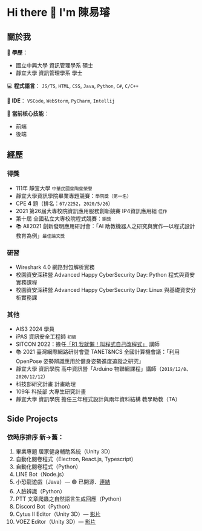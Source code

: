 # Hi there 👋 I'm 陳易璿

## 關於我
🏫 **學歷**：
- 國立中興大學 資訊管理學系 碩士
- 靜宜大學 資訊管理學系 學士

💻 **程式語言**： `JS/TS`, `HTML`, `CSS`, `Java`, `Python`, `C#`, `C/C++`

🧩 **IDE**： `VSCode`, `WebStorm`, `PyCharm`, `Intellij`

💪 **當前核心技能**：
- 前端
- 後端

## 經歷

### 得獎
- 111年 靜宜大學 `中華民國斐陶斐榮譽`
- 靜宜大學資訊學院畢業專題競賽：`學院獎（第一名）`
- CPE **4** 題（排名：`67/2252`，`2020/5/26`）
- 2021 第26屆大專校院資訊應用服務創新競賽 IP4資訊應用組 `佳作`
- 第十屆 全國私立大專校院程式競賽：`銅獎`
- 📚 AII2021 創新發明應用研討會：「AI 助教機器人之研究與實作—以程式設計教育為例」`最佳論文獎`

### 研習
- Wireshark 4.0 網路封包解析實務
- 校園資安深耕營 Advanced Happy CyberSecurity Day: Python 程式與資安實務課程
- 校園資安深耕營 Advanced Happy CyberSecurity Day: Linux 與基礎資安分析實務課

### 其他
- AIS3 2024 學員
- iPAS 資訊安全工程師 `初級`
- SITCON 2022：擔任[「R1 我就懶！叫程式自己改程式」](https://www.youtube.com/watch?v=7GThUpie4vQ) 講師
- 📚 2021 臺灣網際網路研討會暨 TANET&NCS 全國計算機會議：「利用 OpenPose 姿勢辨識應用於健身姿勢進度追蹤之研究」
- 靜宜大學 資訊學院 高中資訊營「Arduino 物聯網課程」講師（`2019/12/8`、`2020/12/12`）
- 科技部研究計畫 計畫助理
- 109年 科技部 大專生研究計畫
- 靜宜大學 資訊學院 擔任三年程式設計與兩年資料結構 教學助教（TA）

## Side Projects
### 依時序排序 新→舊：
1. 畢業專題 居家健身輔助系統（Unity 3D）
2. 自動化閱卷程式（Electron, React.js, Typescript）
3. 自動化閱卷程式（Python）
4. LINE Bot（Node.js）
5. 小恐龍遊戲（Java）— 🟢 已開源．[連結](https://github.com/TNTrenjin/PU_Software)
6. 人臉辨識（Python）
7. PTT 文章爬蟲之自然語言生成回應（Python）
8. Discord Bot（Python）
9. Cytus II Editor（Unity 3D）— [影片](https://www.youtube.com/watch?v=BnYf3UWLXvA)
10. VOEZ Editor（Unity 3D）— [影片](https://www.youtube.com/watch?v=wbNFuU1uz2I)
